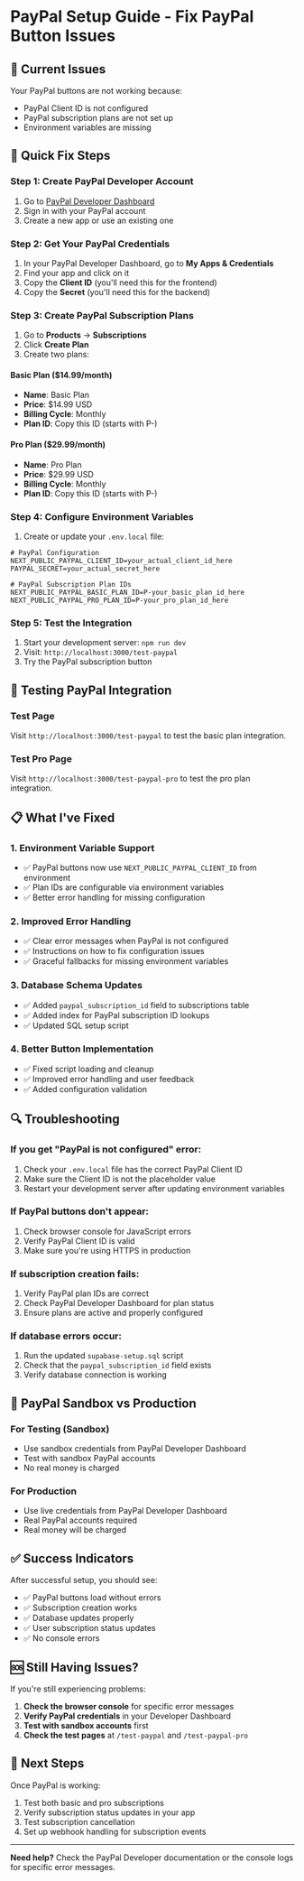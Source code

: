 # PayPal Setup Guide - Fix PayPal Button Issues

## 🚨 Current Issues
Your PayPal buttons are not working because:
- PayPal Client ID is not configured
- PayPal subscription plans are not set up
- Environment variables are missing

## 🔧 Quick Fix Steps

### Step 1: Create PayPal Developer Account
1. Go to [PayPal Developer Dashboard](https://developer.paypal.com/)
2. Sign in with your PayPal account
3. Create a new app or use an existing one

### Step 2: Get Your PayPal Credentials
1. In your PayPal Developer Dashboard, go to **My Apps & Credentials**
2. Find your app and click on it
3. Copy the **Client ID** (you'll need this for the frontend)
4. Copy the **Secret** (you'll need this for the backend)

### Step 3: Create PayPal Subscription Plans
1. Go to **Products** → **Subscriptions**
2. Click **Create Plan**
3. Create two plans:

#### Basic Plan ($14.99/month)
- **Name**: Basic Plan
- **Price**: $14.99 USD
- **Billing Cycle**: Monthly
- **Plan ID**: Copy this ID (starts with P-)

#### Pro Plan ($29.99/month)
- **Name**: Pro Plan
- **Price**: $29.99 USD
- **Billing Cycle**: Monthly
- **Plan ID**: Copy this ID (starts with P-)

### Step 4: Configure Environment Variables
1. Create or update your `.env.local` file:
```env
# PayPal Configuration
NEXT_PUBLIC_PAYPAL_CLIENT_ID=your_actual_client_id_here
PAYPAL_SECRET=your_actual_secret_here

# PayPal Subscription Plan IDs
NEXT_PUBLIC_PAYPAL_BASIC_PLAN_ID=P-your_basic_plan_id_here
NEXT_PUBLIC_PAYPAL_PRO_PLAN_ID=P-your_pro_plan_id_here
```

### Step 5: Test the Integration
1. Start your development server: `npm run dev`
2. Visit: `http://localhost:3000/test-paypal`
3. Try the PayPal subscription button

## 🧪 Testing PayPal Integration

### Test Page
Visit `http://localhost:3000/test-paypal` to test the basic plan integration.

### Test Pro Page
Visit `http://localhost:3000/test-paypal-pro` to test the pro plan integration.

## 📋 What I've Fixed

### 1. Environment Variable Support
- ✅ PayPal buttons now use `NEXT_PUBLIC_PAYPAL_CLIENT_ID` from environment
- ✅ Plan IDs are configurable via environment variables
- ✅ Better error handling for missing configuration

### 2. Improved Error Handling
- ✅ Clear error messages when PayPal is not configured
- ✅ Instructions on how to fix configuration issues
- ✅ Graceful fallbacks for missing environment variables

### 3. Database Schema Updates
- ✅ Added `paypal_subscription_id` field to subscriptions table
- ✅ Added index for PayPal subscription ID lookups
- ✅ Updated SQL setup script

### 4. Better Button Implementation
- ✅ Fixed script loading and cleanup
- ✅ Improved error handling and user feedback
- ✅ Added configuration validation

## 🔍 Troubleshooting

### If you get "PayPal is not configured" error:
1. Check your `.env.local` file has the correct PayPal Client ID
2. Make sure the Client ID is not the placeholder value
3. Restart your development server after updating environment variables

### If PayPal buttons don't appear:
1. Check browser console for JavaScript errors
2. Verify PayPal Client ID is valid
3. Make sure you're using HTTPS in production

### If subscription creation fails:
1. Verify PayPal plan IDs are correct
2. Check PayPal Developer Dashboard for plan status
3. Ensure plans are active and properly configured

### If database errors occur:
1. Run the updated `supabase-setup.sql` script
2. Check that the `paypal_subscription_id` field exists
3. Verify database connection is working

## 🎯 PayPal Sandbox vs Production

### For Testing (Sandbox)
- Use sandbox credentials from PayPal Developer Dashboard
- Test with sandbox PayPal accounts
- No real money is charged

### For Production
- Use live credentials from PayPal Developer Dashboard
- Real PayPal accounts required
- Real money will be charged

## ✅ Success Indicators

After successful setup, you should see:
- ✅ PayPal buttons load without errors
- ✅ Subscription creation works
- ✅ Database updates properly
- ✅ User subscription status updates
- ✅ No console errors

## 🆘 Still Having Issues?

If you're still experiencing problems:

1. **Check the browser console** for specific error messages
2. **Verify PayPal credentials** in your Developer Dashboard
3. **Test with sandbox accounts** first
4. **Check the test pages** at `/test-paypal` and `/test-paypal-pro`

## 🎯 Next Steps

Once PayPal is working:
1. Test both basic and pro subscriptions
2. Verify subscription status updates in your app
3. Test subscription cancellation
4. Set up webhook handling for subscription events

---

**Need help?** Check the PayPal Developer documentation or the console logs for specific error messages. 